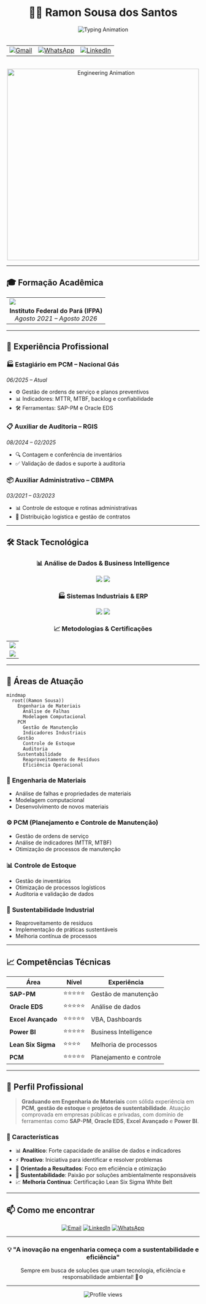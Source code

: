 

<div align="center">
  
# 👨‍💼 Ramon Sousa dos Santos

<div align="center">
  <img src="https://readme-typing-svg.herokuapp.com?font=JetBrains+Mono&weight=600&size=24&pause=1000&color=2563EB&center=true&vCenter=true&width=600&lines=Engenharia+de+Materiais;PCM+%26+Gest%C3%A3o+de+Manuten%C3%A7%C3%A3o;Controle+de+Estoque;Sustentabilidade+Industrial;Analista+de+Dados" alt="Typing Animation" />
</div>

<br>

<div align="center">
  <table>
    <tr>
      <td align="center">
        <a href="mailto:ramonsousa1301@gmail.com">
          <img src="https://img.shields.io/badge/Gmail-D14836?style=for-the-badge&logo=gmail&logoColor=white&labelColor=D14836" alt="Gmail"/>
        </a>
      </td>
      <td align="center">
        <a href="tel:+5591982351323">
          <img src="https://img.shields.io/badge/WhatsApp-25D366?style=for-the-badge&logo=whatsapp&logoColor=white&labelColor=25D366" alt="WhatsApp"/>
        </a>
      </td>
      <td align="center">
        <a href="https://www.linkedin.com/in/ramon-sousa-977b5b248/">
          <img src="https://img.shields.io/badge/LinkedIn-0077B5?style=for-the-badge&logo=linkedin&logoColor=white&labelColor=0077B5" alt="LinkedIn"/>
        </a>
      </td>
    </tr>
  </table>
</div>

<br>

<div align="center">
  <img src="https://user-images.githubusercontent.com/74038190/225813708-98b745f2-7d22-48cf-9150-083f1b00d6c9.gif" width="500" alt="Engineering Animation"/>
</div>

</div>

---

## 🎓 Formação Acadêmica

<div align="center">
  <table>
    <tr>
      <td>
        <img src="https://img.shields.io/badge/🎓_Graduação-Engenharia_de_Materiais-blue?style=for-the-badge&labelColor=1e40af"/>
      </td>
    </tr>
    <tr>
      <td align="center">
        <strong>Instituto Federal do Pará (IFPA)</strong><br>
        <em>Agosto 2021 – Agosto 2026</em>
      </td>
    </tr>
  </table>
</div>

---

## 💼 Experiência Profissional

### 🏭 Estagiário em PCM – Nacional Gás
*06/2025 – Atual*

- ⚙️ Gestão de ordens de serviço e planos preventivos
- 📊 Indicadores: MTTR, MTBF, backlog e confiabilidade
- 🛠️ Ferramentas: SAP-PM e Oracle EDS

### 📋 Auxiliar de Auditoria – RGIS
*08/2024 – 02/2025*

- 🔍 Contagem e conferência de inventários
- ✅ Validação de dados e suporte à auditoria

### 📦 Auxiliar Administrativo – CBMPA
*03/2021 – 03/2023*

- 📊 Controle de estoque e rotinas administrativas
- 🚚 Distribuição logística e gestão de contratos

---

## 🛠️ Stack Tecnológica

<div align="center">
  
### 📊 Análise de Dados & Business Intelligence
<p>
  <img src="https://img.shields.io/badge/Excel-217346?style=for-the-badge&logo=microsoft-excel&logoColor=white"/>
  <img src="https://img.shields.io/badge/Power_BI-F2C811?style=for-the-badge&logo=powerbi&logoColor=black"/>
</p>

### 🏭 Sistemas Industriais & ERP
<p>
  <img src="https://img.shields.io/badge/SAP_PM-0FAAFF?style=for-the-badge&logo=sap&logoColor=white"/>
  <img src="https://img.shields.io/badge/Oracle_EDS-F80000?style=for-the-badge&logo=oracle&logoColor=white"/>
</p>

### 📈 Metodologias & Certificações
<div align="center">
  <table>
    <tr>
      <td align="center">
        <img src="https://img.shields.io/badge/Lean_Six_Sigma-White_Belt-28a745?style=for-the-badge&logo=sigma&logoColor=white"/>
      </td>
    </tr>
    <tr>
      <td align="center">
        <img src="https://img.shields.io/badge/PCM-Planejamento_e_Controle-blue?style=for-the-badge&logo=tools&logoColor=white"/>
      </td>
    </tr>
  </table>
</div>

</div>

---

## 🎯 Áreas de Atuação

```mermaid
mindmap
  root((Ramon Sousa))
    Engenharia de Materiais
      Análise de Falhas
      Modelagem Computacional
    PCM
      Gestão de Manutenção
      Indicadores Industriais
    Gestão
      Controle de Estoque
      Auditoria
    Sustentabilidade
      Reaproveitamento de Resíduos
      Eficiência Operacional
```

### 🔬 **Engenharia de Materiais**
- Análise de falhas e propriedades de materiais
- Modelagem computacional
- Desenvolvimento de novos materiais

### ⚙️ **PCM (Planejamento e Controle de Manutenção)**
- Gestão de ordens de serviço
- Análise de indicadores (MTTR, MTBF)
- Otimização de processos de manutenção

### 📊 **Controle de Estoque**
- Gestão de inventários
- Otimização de processos logísticos
- Auditoria e validação de dados

### 🌱 **Sustentabilidade Industrial**
- Reaproveitamento de resíduos
- Implementação de práticas sustentáveis
- Melhoria contínua de processos

---

## 📈 Competências Técnicas

<div align="center">

| Área | Nível | Experiência |
|------|-------|-------------|
| **SAP-PM** | ⭐⭐⭐⭐⭐ | Gestão de manutenção |
| **Oracle EDS** | ⭐⭐⭐⭐⭐ | Análise de dados |
| **Excel Avançado** | ⭐⭐⭐⭐⭐ | VBA, Dashboards |
| **Power BI** | ⭐⭐⭐⭐⭐ | Business Intelligence |
| **Lean Six Sigma** | ⭐⭐⭐⭐ | Melhoria de processos |
| **PCM** | ⭐⭐⭐⭐⭐ | Planejamento e controle |

</div>

---

## 🎯 Perfil Profissional

> **Graduando em Engenharia de Materiais** com sólida experiência em **PCM**, **gestão de estoque** e **projetos de sustentabilidade**. Atuação comprovada em empresas públicas e privadas, com domínio de ferramentas como **SAP-PM**, **Oracle EDS**, **Excel Avançado** e **Power BI**.

### 🚀 Características
- 📊 **Analítico**: Forte capacidade de análise de dados e indicadores
- ⚡ **Proativo**: Iniciativa para identificar e resolver problemas
- 🎯 **Orientado a Resultados**: Foco em eficiência e otimização
- 🌱 **Sustentabilidade**: Paixão por soluções ambientalmente responsáveis
- 📈 **Melhoria Contínua**: Certificação Lean Six Sigma White Belt

---

## 📫 Como me encontrar

<div align="center">

[![Email](https://img.shields.io/badge/-Email-D14836?style=for-the-badge&logo=gmail&logoColor=white)](mailto:ramonsousa1301@gmail.com)
[![LinkedIn](https://img.shields.io/badge/-LinkedIn-0077B5?style=for-the-badge&logo=linkedin&logoColor=white)](https://www.linkedin.com/in/ramon-sousa-977b5b248/)
[![WhatsApp](https://img.shields.io/badge/-WhatsApp-25D366?style=for-the-badge&logo=whatsapp&logoColor=white)](tel:+5591982351323)

</div>

---

<div align="center">
  <h3>💡 "A inovação na engenharia começa com a sustentabilidade e eficiência"</h3>
  <p>Sempre em busca de soluções que unam tecnologia, eficiência e responsabilidade ambiental! 🌱⚙️</p>
</div>

---

<div align="center">
  <img src="https://komarev.com/ghpvc/?username=seu-usuario&color=blue&style=flat-square&label=Visualizações+do+Perfil" alt="Profile views"/>
</div>


